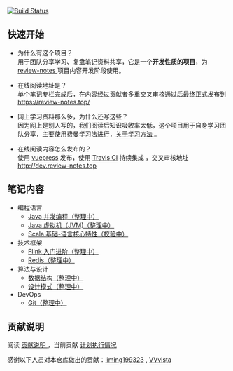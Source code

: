 [![Build Status](https://travis-ci.org/GourdErwa/review-notes-dev.svg?branch=master)](https://travis-ci.org/GourdErwa/review-notes-dev)
## 快速开始
- 为什么有这个项目？   
用于团队分享学习、复盘笔记资料共享，它是一个**开发性质的项目**，为 [review-notes ](https://github.com/GourdErwa/review-notes) 项目内容开发阶段使用。
  
- 在线阅读地址是？   
单个笔记专栏完成后，在内容经过贡献者多重交叉审核通过后最终正式发布到 [https://review-notes.top/ ](http://review-notes.top/)  

- 网上学习资料那么多，为什么还写这些？   
因为网上是别人写的，我们阅读后知识吸收率太低，这个项目用于自身学习团队分享，主要使用费曼学习法进行，[关于学习方法 ](/about/学习方法.md)。

- 在线阅读内容怎么发布的？  
使用 [vuepress](https://vuepress.vuejs.org/) 发布，使用 [Travis CI](https://travis-ci.org/GourdErwa/review-notes-dev) 持续集成 ，交叉审核地址 [http://dev.review-notes.top ](http://dev.review-notes.top/)

## 笔记内容
- 编程语言 
    * [Java 并发编程（整理中） ](/language/java-concurrency/)
    * [Java 虚拟机（JVM)（整理中） ](/language/java-jvm/)
    * [Scala 基础-语言核心特性（校验中） ](/language/scala-lang-tour/)
- 技术框架
    * [Flink 入门进阶（整理中） ](/framework/flink-basis/)
    * [Redis（整理中） ](/framework/redis/)
- 算法与设计
    * [数据结构（整理中） ](/algorithm/data-structures/)
    * [设计模式（整理中） ](/algorithm/design-patterns/)
- DevOps
    * [Git（整理中） ](/devops/git/)
        
## 贡献说明
阅读 [贡献说明 ](/about/贡献说明.md) ，当前贡献 [计划执行情况 ](https://github.com/GourdErwa/review-notes-dev/projects/2)

感谢以下人员对本仓库做出的贡献：[liming199323](https://github.com/liming199323) , [VVvista](https://github.com/VVvista)
